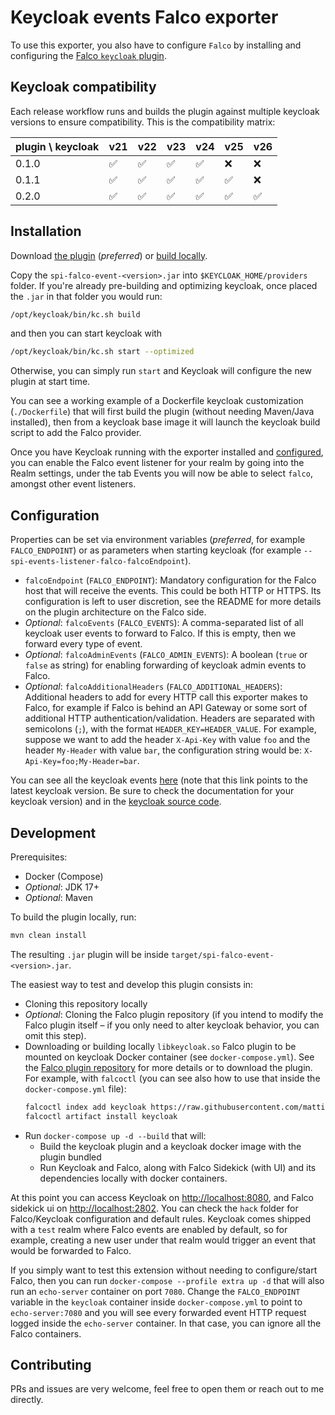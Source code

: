 # Keycloak events Falco exporter

To use this exporter, you also have to configure `Falco` by installing and configuring the [Falco
`keycloak` plugin](https://github.com/mattiaforc/falco-keycloak-plugin).

## Keycloak compatibility

Each release workflow runs and builds the plugin against multiple keycloak versions to ensure compatibility.
This is the compatibility matrix:

| plugin \ keycloak | v21 | v22 | v23 | v24 | v25 | v26 |
|-------------------|-----|-----|-----|-----|-----|-----|
| 0.1.0             | ✅  | ✅  | ✅  | ✅  | ❌  |  ❌ |
| 0.1.1             | ✅  | ✅  | ✅  | ✅  | ✅  |  ❌ |
| 0.2.0             | ✅  | ✅  | ✅  | ✅  | ✅  |  ✅ |

## Installation

Download [the plugin](https://github.com/mattiaforc/keycloak-events-falco-exporter/releases) (*preferred*)
or [build locally](#development).

Copy the `spi-falco-event-<version>.jar` into `$KEYCLOAK_HOME/providers` folder.
If you're already pre-building and optimizing keycloak, once placed the `.jar` in that folder you would run:

```bash
/opt/keycloak/bin/kc.sh build
```

and then you can start keycloak with

```bash
/opt/keycloak/bin/kc.sh start --optimized
```

Otherwise, you can simply run `start` and Keycloak will configure the new plugin at start time.

You can see a working example of a Dockerfile keycloak customization (`./Dockerfile`) that will first build the plugin
(without needing Maven/Java installed), then from a keycloak base image it will launch the keycloak build script to add
the Falco provider.

Once you have Keycloak running with the exporter installed and [configured](#configuration), you can enable the Falco event listener for your realm by going into the Realm settings, under the tab Events you will now be able to select `falco`, amongst other event listeners.

## Configuration

Properties can be set via environment variables (*preferred*, for example `FALCO_ENDPOINT`) or as parameters when
starting keycloak (for example `--spi-events-listener-falco-falcoEndpoint`).

- `falcoEndpoint` (`FALCO_ENDPOINT`): Mandatory configuration for the Falco host that will receive the events. This
  could be both HTTP or HTTPS. Its configuration is left to user discretion, see the README for more details on the
  plugin architecture on the Falco side.
- *Optional*: `falcoEvents` (`FALCO_EVENTS`): A comma-separated list of all keycloak user events to forward to Falco. If
  this is empty, then we forward every type of event.
- *Optional*: `falcoAdminEvents` (`FALCO_ADMIN_EVENTS`): A boolean (`true` or `false` as string) for enabling forwarding
  of keycloak admin events to Falco.
- *Optional*: `falcoAdditionalHeaders` (`FALCO_ADDITIONAL_HEADERS`): Additional headers to add for every HTTP call this
  exporter makes to Falco, for example if Falco is behind an API Gateway or some sort of additional HTTP
  authentication/validation.
  Headers are separated with semicolons (`;`), with the format `HEADER_KEY=HEADER_VALUE`.
  For example,
  suppose we want to add the header `X-Api-Key` with value `foo` and the header `My-Header` with value `bar`,
  the configuration string would be: `X-Api-Key=foo;My-Header=bar`.

You can see all the keycloak events [here](https://www.keycloak.org/docs/latest/server_admin/#event-types)
(note that this link points to the latest keycloak version. Be sure to check the documentation for your keycloak
version) and in
the [keycloak source code](https://github.com/keycloak/keycloak/blob/main/server-spi-private/src/main/java/org/keycloak/events/EventType.java).

## Development

Prerequisites:

- Docker (Compose)
- *Optional*: JDK 17+
- *Optional*: Maven

To build the plugin locally, run:

```bash
mvn clean install
```

The resulting `.jar` plugin will be inside `target/spi-falco-event-<version>.jar`.

The easiest way to test and develop this plugin consists in:

- Cloning this repository locally
- *Optional*: Cloning the Falco plugin repository (if you intend to modify the Falco plugin itself – if you only need to
  alter keycloak behavior, you can omit this step).
- Downloading or building locally `libkeycloak.so` Falco plugin to be mounted on keycloak Docker container (see
  `docker-compose.yml`).
  See the [Falco plugin repository](https://github.com/mattiaforc/falco-keycloak-plugin) for more
  details or to download the plugin.
  For example, with `falcoctl` (you can see also how to use that inside the `docker-compose.yml` file): 
  ```bash
  falcoctl index add keycloak https://raw.githubusercontent.com/mattiaforc/falco-keycloak-plugin/main/index.yaml
  falcoctl artifact install keycloak
  ```
- Run `docker-compose up -d --build` that will:
    - Build the keycloak plugin and a keycloak docker image with the plugin bundled
    - Run Keycloak and Falco, along with Falco Sidekick (with UI) and its dependencies locally with docker containers.

At this point you can access Keycloak on [http://localhost:8080](http://localhost:8080), and Falco sidekick ui
on [http://localhost:2802](http://localhost:2802).
You can check the `hack` folder for Falco/Keycloak configuration and default rules.
Keycloak comes shipped with a `test` realm where Falco events are enabled by default,
so for example, creating a new user under that realm would trigger an event that would be forwarded to Falco.

If you simply want to test this extension without needing to configure/start Falco,
then you can run `docker-compose --profile extra up -d` that will also run an `echo-server` container on port `7080`.
Change the `FALCO_ENDPOINT` variable in the `keycloak` container inside
`docker-compose.yml` to point to `echo-server:7080`
and you will see every forwarded event HTTP request logged inside the `echo-server` container.
In that case, you can ignore all the Falco containers.

## Contributing

PRs and issues are very welcome, feel free to open them or reach out to me directly.
